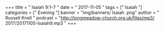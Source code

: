 +++
title = " Isaiah 9:1–7 "
date = " 2017-11-05 "
tags = [" Isaiah "]
categories = [" Evening "]
banner = "img/banners/ Isaiah .png"
author = " Russell Knell "
podcast =
"http://longmeadow-church.org.uk/files/mp3/ 2017/20171105-Isaiah9.mp3 "
+++

